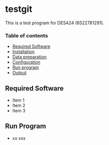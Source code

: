 # testgit 
This is a test program for DES424 (6522781291).

### Table of contents 
* [Required Software](#required-software)
* [Installation](#installation)
* [Data preparation](#data-preparation)
* [Configuration](#configuration)
* [Run program](#run-program)
* [Output](#output)

## Required Software 
* Item 1 
* Item 2 
* Item 3 

## Run Program 
* xx xxx
